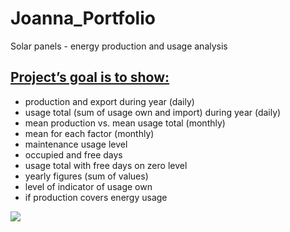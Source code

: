 # Joanna_Portfolio
Solar panels  - energy production and usage analysis

## [Project’s goal is to show:](https://asiasia123.github.io/Joanna_Portfolio/)
* production and export during year (daily)
* usage total (sum of usage own and import) during year (daily)
* mean production vs. mean usage total (monthly) 
* mean for each factor (monthly) 
* maintenance usage level
* occupied and free days
* usage total with free days on zero level
* yearly figures (sum of values)
* level of indicator of usage own
* if production covers energy usage

![](https://asiasia123.github.io/Joanna_Portfolio/images/Rplot.png)

